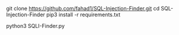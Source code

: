 git clone https://github.com/fahad1/SQL-Injection-Finder.git 
cd SQL-Injection-Finder
pip3 install -r requirements.txt

python3 SQLI-Finder.py
